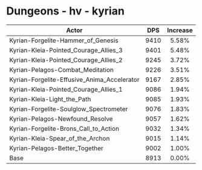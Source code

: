 # Dungeons - hv - kyrian
| Actor | DPS | Increase |
|---|:---:|:---:|
|Kyrian-Forgelite-Hammer_of_Genesis|9410|5.58%|
|Kyrian-Kleia-Pointed_Courage_Allies_3|9401|5.48%|
|Kyrian-Kleia-Pointed_Courage_Allies_2|9245|3.72%|
|Kyrian-Pelagos-Combat_Meditation|9226|3.51%|
|Kyrian-Forgelite-Effusive_Anima_Accelerator|9167|2.85%|
|Kyrian-Kleia-Pointed_Courage_Allies_1|9086|1.94%|
|Kyrian-Kleia-Light_the_Path|9085|1.93%|
|Kyrian-Forgelite-Soulglow_Spectrometer|9076|1.83%|
|Kyrian-Pelagos-Newfound_Resolve|9057|1.62%|
|Kyrian-Forgelite-Brons_Call_to_Action|9032|1.34%|
|Kyrian-Kleia-Spear_of_the_Archon|9015|1.14%|
|Kyrian-Pelagos-Better_Together|9002|1.00%|
|Base|8913|0.00%|
